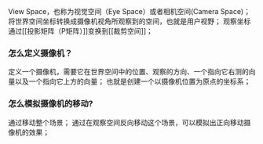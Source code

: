 View Space，也称为视觉空间（Eye Space）或者相机空间(Camera Space)；
将世界空间坐标转换成摄像机视角所观察到的空间，也就是用户视野；
观察坐标通过[[投影矩阵（P矩阵）]]变换到[[裁剪空间]]；
### 怎么定义摄像机？
定义一个摄像机，需要它在世界空间中的位置、观察的方向、一个指向它右测的向量以及一个指向它上方的向量；
也就是创建一个以摄像机位置为原点的坐标系；
### 怎么模拟摄像机的移动?
通过移动整个场景；
通过在观察空间反向移动这个场景，可以模拟出正向移动摄像机的效果；